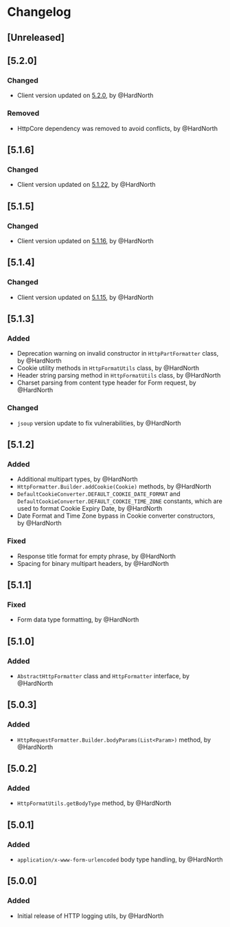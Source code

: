 # Changelog

## [Unreleased]

## [5.2.0]
### Changed
- Client version updated on [5.2.0](https://github.com/reportportal/client-java/releases/tag/5.2.0), by @HardNorth
### Removed
- HttpCore dependency was removed to avoid conflicts, by @HardNorth

## [5.1.6]
### Changed
- Client version updated on [5.1.22](https://github.com/reportportal/client-java/releases/tag/5.1.22), by @HardNorth

## [5.1.5]
### Changed
- Client version updated on [5.1.16](https://github.com/reportportal/client-java/releases/tag/5.1.16), by @HardNorth

## [5.1.4]
### Changed
- Client version updated on [5.1.15](https://github.com/reportportal/client-java/releases/tag/5.1.15), by @HardNorth

## [5.1.3]
### Added
- Deprecation warning on invalid constructor in `HttpPartFormatter` class, by @HardNorth
- Cookie utility methods in `HttpFormatUtils` class, by @HardNorth
- Header string parsing method  in `HttpFormatUtils` class, by @HardNorth
- Charset parsing from content type header for Form request, by @HardNorth
### Changed
- `jsoup` version update to fix vulnerabilities, by @HardNorth

## [5.1.2]
### Added
- Additional multipart types, by @HardNorth
- `HttpFormatter.Builder.addCookie(Cookie)` methods, by @HardNorth
- `DefaultCookieConverter.DEFAULT_COOKIE_DATE_FORMAT` and `DefaultCookieConverter.DEFAULT_COOKIE_TIME_ZONE` constants, which are used to format Cookie Expiry Date, by @HardNorth
- Date Format and Time Zone bypass in Cookie converter constructors, by @HardNorth
### Fixed
- Response title format for empty phrase, by @HardNorth
- Spacing for binary multipart headers, by @HardNorth

## [5.1.1]
### Fixed
- Form data type formatting, by @HardNorth

## [5.1.0]
### Added
- `AbstractHttpFormatter` class and `HttpFormatter` interface, by @HardNorth

## [5.0.3]
### Added
- `HttpRequestFormatter.Builder.bodyParams(List<Param>)` method, by @HardNorth

## [5.0.2]
### Added
- `HttpFormatUtils.getBodyType` method, by @HardNorth

## [5.0.1]
### Added
- `application/x-www-form-urlencoded` body type handling, by @HardNorth

## [5.0.0]
### Added
- Initial release of HTTP logging utils, by @HardNorth
